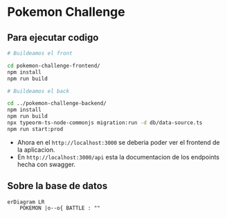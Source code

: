 # Pokemon Challenge

## Para ejecutar codigo

```bash
# Buildeamos el front

cd pokemon-challenge-frontend/
npm install
npm run build

# Buildeamos el back

cd ../pokemon-challenge-backend/
npm install
npm run build
npx typeorm-ts-node-commonjs migration:run -d db/data-source.ts
npm run start:prod
```

- Ahora en el `http://localhost:3000` se deberia poder ver el frontend de la aplicacion.
- En `http://localhost:3000/api` esta la documentacion de los endpoints hecha con swagger.

## Sobre la base de datos

```mermaid
erDiagram LR
    POKEMON |o--o{ BATTLE : ""
```